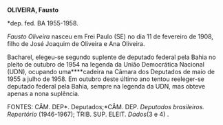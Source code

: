 **OLIVEIRA, Fausto**

\*dep. fed. BA 1955-1958.

*Fausto Oliveira* nasceu em Frei Paulo (SE) no dia 11 de fevereiro de
1908, filho de José Joaquim de Oliveira e Ana Oliveira.

Bacharel, elegeu-se segundo suplente de deputado federal pela Bahia no
pleito de outubro de 1954 na legenda da União Democrática Nacional
(UDN), ocupando uma****cadeira na Câmara dos Deputados de maio de 1955 a
julho de 1958. Em outubro deste último ano tentou reeleger-se deputado
federal pela Bahia, sempre na legenda da UDN, mas obteve apenas a nona
suplência.

FONTES: CÂM. DEP*. Deputados;*CÂM. DEP. *Deputados brasileiros.
Repertório* (1946-1967); TRIB. SUP. ELEIT. *Dados*(3 e 4) .

 
